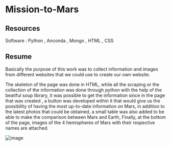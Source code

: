 # Mission-to-Mars

##  Resources
Software : Python , Anconda , Mongo , HTML , CSS

## Resume

Basically the purpose of this work was to collect information and images from different websites that we could use to create our own website.

The skeleton of the page was done in HTML, while all the scraping or the collection of the information was done through python with the help of the beatiful soup library, it was possible to get the information since in the page that was created , a button was developed within it that would give us the possibility of having the most up-to-date information on Mars, in addition to the latest photos that could be obtained, a small table was also added to be able to make the comparison between Mars and Earth, Finally, at the bottom of the page, images of the 4 hemispheres of Mars with their respective names are attached.

![image](https://user-images.githubusercontent.com/66183125/144972383-7343ebc0-3ff8-421f-beaf-34e6a4c0271d.png)
